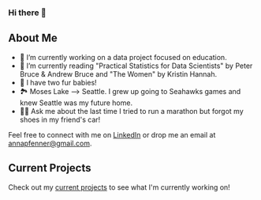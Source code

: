 
### Hi there 👋

## About Me

- 🔭 I’m currently working on a data project focused on education.
- 🌱 I’m currently reading "Practical Statistics for Data Scientists" by Peter Bruce & Andrew Bruce and "The Women" by Kristin Hannah.
- 💬 I have two fur babies!
- 🏞️ Moses Lake --> Seattle. I grew up going to Seahawks games and knew Seattle was my future home. 
- 🏃‍♂️ Ask me about the last time I tried to run a marathon but forgot my shoes in my friend's car!


Feel free to connect with me on [LinkedIn](https://www.linkedin.com/in/annapfenner/) or drop me an email at [annapfenner@gmail.com](mailto:annapfenner@gmail.com).

## Current Projects

Check out my [current projects](https://github.com/annapfenner/annapfenner.github.io) to see what I'm currently working on!

